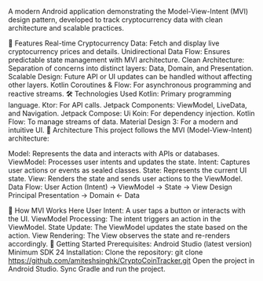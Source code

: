 A modern Android application demonstrating the Model-View-Intent (MVI) design pattern, developed to track cryptocurrency data with clean architecture and scalable practices.

🚀 Features
Real-time Cryptocurrency Data: Fetch and display live cryptocurrency prices and details.
Unidirectional Data Flow: Ensures predictable state management with MVI architecture.
Clean Architecture: Separation of concerns into distinct layers: Data, Domain, and Presentation.
Scalable Design: Future API or UI updates can be handled without affecting other layers.
Kotlin Coroutines & Flow: For asynchronous programming and reactive streams.
🛠️ Technologies Used
Kotlin: Primary programming language.
Ktor: For API calls.
Jetpack Components: ViewModel, LiveData, and Navigation.
Jetpack Compose: Ui
Koin: For dependency injection.
Kotlin Flow: To manage streams of data.
Material Design 3: For a modern and intuitive UI.
📐 Architecture
This project follows the MVI (Model-View-Intent) architecture:

Model: Represents the data and interacts with APIs or databases.
ViewModel: Processes user intents and updates the state.
Intent: Captures user actions or events as sealed classes.
State: Represents the current UI state.
View: Renders the state and sends user actions to the ViewModel.
Data Flow:
User Action (Intent) → ViewModel → State → View
Design Principal
Presentation -> Domain <- Data

🔄 How MVI Works Here
User Intent: A user taps a button or interacts with the UI.
ViewModel Processing: The intent triggers an action in the ViewModel.
State Update: The ViewModel updates the state based on the action.
View Rendering: The View observes the state and re-renders accordingly.
🏁 Getting Started
Prerequisites:
Android Studio (latest version)
Minimum SDK 24
Installation:
Clone the repository:
git clone https://github.com/amiteshsinghk/CryptoCoinTracker.git
Open the project in Android Studio.
Sync Gradle and run the project.
